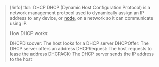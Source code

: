 >[!info] tldr: DHCP
>DHCP (Dynamic Host Configuration Protocol) is a network management protocol used to dynamically assign an IP address to any device, or [node](https://www.techtarget.com/searchnetworking/definition/node), on a network so it can communicate using IP.
>
>How DHCP works:
>
>DHCPDiscover: The host looks for a DHCP server
>DHCPOffer: The DHCP server offers an address
>DHCPRequest: The host requests to lease the address
>DHCPACK: The DHCP server sends the IP address to the host
